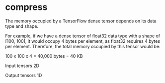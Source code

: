 # compress

The memory occupied by a TensorFlow dense tensor depends on its data type and shape.

For example, if we have a dense tensor of float32 data type with a shape of [100, 100], it would occupy 4 bytes per element, as float32 requires 4 bytes per element. Therefore, the total memory occupied by this tensor would be:

100 x 100 x 4 = 40,000 bytes = 40 KB

Input tensors 2D

Output tensors 1D